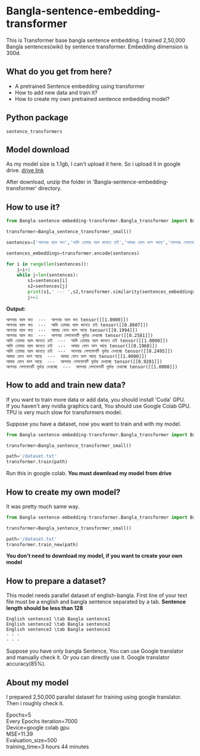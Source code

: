 # Bangla-sentence-embedding-transformer

This is Transformer base bangla sentence embedding. I trained 2,50,000 Bangla sentences(wiki) by sentence transformer.
Embedding dimension is 300d.

## What do you get from here?

* A pretrained Sentence embedding using transformer
* How to add new data and train it?
* How to create my own pretrained sentence embedding model?

## Python package
```buildoutcfg
sentence_transformers
```

## Model download
As my model size is 1.1gb, I can't upload it here. So i upload it in google drive.
[drive link](https://drive.google.com/file/d/1qvljgnus6L4vYR5XxxyhJjolM9v6Ws-Q/view?usp=sharing)

After download, unzip the folder in 'Bangla-sentence-embedding-transformer' directory.

## How to use it?

```python
from Bangla-sentence-embedding-transformer.Bangla_transformer import Bangla_sentence_transformer_small

transformer=Bangla_sentence_transformer_small()

sentences=['আপনার বয়স কত','আমি তোমার বয়স জানতে চাই','আমার ফোন ভাল আছে','আপনার সেলফোনটি দুর্দান্ত দেখাচ্ছে']

sentences_embeddings=transformer.encode(sentences)

for i in range(len(sentences)):
    j=i+1
    while j<len(sentences):
        s1=sentences[i]
        s2=sentences[j]
        print(s1,' --- ',s2,transformer.similarity(sentences_embeddings[s1],sentences_embeddings[s2]))
        j+=1
```

**Output:**

```
আপনার বয়স কত  ---  আপনার বয়স কত tensor([[1.0000]])
আপনার বয়স কত  ---  আমি তোমার বয়স জানতে চাই tensor([[0.8607]])
আপনার বয়স কত  ---  আমার ফোন ভাল আছে tensor([[0.1994]])
আপনার বয়স কত  ---  আপনার সেলফোনটি দুর্দান্ত দেখাচ্ছে tensor([[0.2581]])
আমি তোমার বয়স জানতে চাই  ---  আমি তোমার বয়স জানতে চাই tensor([[1.0000]])
আমি তোমার বয়স জানতে চাই  ---  আমার ফোন ভাল আছে tensor([[0.1960]])
আমি তোমার বয়স জানতে চাই  ---  আপনার সেলফোনটি দুর্দান্ত দেখাচ্ছে tensor([[0.2495]])
আমার ফোন ভাল আছে  ---  আমার ফোন ভাল আছে tensor([[1.0000]])
আমার ফোন ভাল আছে  ---  আপনার সেলফোনটি দুর্দান্ত দেখাচ্ছে tensor([[0.9281]])
আপনার সেলফোনটি দুর্দান্ত দেখাচ্ছে  ---  আপনার সেলফোনটি দুর্দান্ত দেখাচ্ছে tensor([[1.0000]])
```

## How to add and train new data?

If you want to train more data or add data, you should install 'Cuda' GPU.\
If you haven't any nvidia graphics card, You should use Google Colab GPU. \
TPU is very much slow for transformers model.

Suppose you have a dataset, now you want to train and with my model.
```python
from Bangla-sentence-embedding-transformer.Bangla_transformer import Bangla_sentence_transformer_small

transformer=Bangla_sentence_transformer_small()

path='/dataset.txt'
transformer.train(path)
```

Run this in google colab. **You must download my model from drive**

## How to create my own model?

It was pretty much same way.
```python
from Bangla-sentence-embedding-transformer.Bangla_transformer import Bangla_sentence_transformer_small

transformer=Bangla_sentence_transformer_small()

path='/dataset.txt'
transformer.train_new(path)
```

**You don't need to download my model, if you want to create your own model**

## How to prepare a dataset?

This model needs parallel dataset of english-bangla. First line of your text file must be a english and bangla sentence separated by
a tab. **Sentence length should be less than 128**

```
English sentence1 \tab Bangla sentence1
English sentence2 \tab Bangla sentence2
English sentence3 \tab Bangla sentence3
- - - 
- - -
```

Suppose you have only bangla Sentence, You can use Google translator and manually check it.
Or you can directly use it. Google translator accuracy(85%).

## About my model

I prepared 2,50,000 parallel dataset for training using google translator. Then i roughly check it.

Epochs=5 \
Every Epochs iteration=7000 \
Device=google colab gpu \
MSE=11.39 \
Evaluation_size=500 \
training_time=3 hours 44 minutes